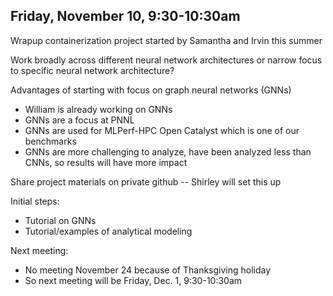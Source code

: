 ## Friday, November 10, 9:30-10:30am

Wrapup containerization project started by Samantha and Irvin this summer

Work broadly across different neural network architectures or narrow focus to specific neural network architecture?

Advantages of starting with focus on graph neural networks (GNNs) 
+ William is already working on GNNs
+ GNNs are a focus at PNNL
+ GNNs are used for MLPerf-HPC Open Catalyst which is one of our benchmarks
+ GNNs are more challenging to analyze, have been analyzed less than CNNs, so results will have more impact

Share project materials on private github -- Shirley will set this up

Initial steps:
+ Tutorial on GNNs
+ Tutorial/examples of analytical modeling

Next meeting:
+ No meeting November 24 because of Thanksgiving holiday
+ So next meeting will be Friday, Dec. 1, 9:30-10:30am

